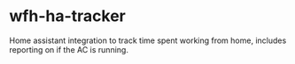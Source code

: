 # wfh-ha-tracker
Home assistant integration to track time spent working from home, includes reporting on if the AC is running.
